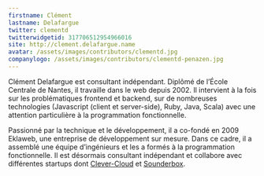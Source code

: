 ```yaml
---
firstname: Clément
lastname: Delafargue
twitter: clementd
twitterwidgetid: 317706512954966016
site: http://clement.delafargue.name
avatar: /assets/images/contributors/clementd.jpg
companylogo: /assets/images/contributors/clementd-penazen.jpg
---
```


Clément Delafargue est consultant indépendant. Diplômé de l’École Centrale de
Nantes, il travaille dans le web depuis 2002. Il intervient à la fois sur les
problématiques frontend et backend, sur de nombreuses technologies (Javascript
(client et server-side), Ruby, Java, Scala) avec une attention particulière à
la programmation fonctionnelle.

Passionné par la technique et le développement, il a co-fondé en 2009 Eklaweb,
une entreprise de développement sur mesure. Dans ce cadre, il a assemblé une
équipe d’ingénieurs et les a formés à la programmation fonctionnelle. Il est
désormais consultant indépendant et collabore avec différentes startups dont
[Clever-Cloud](http://www.clever-cloud.com) et
[Sounderbox](http://www.sounderbox.com).
